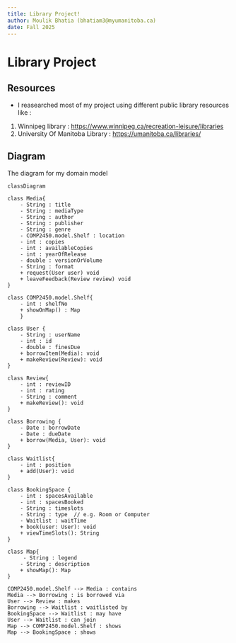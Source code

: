 ```yaml
---
title: Library Project!
author: Moulik Bhatia (bhatiam3@myumanitoba.ca)
date: Fall 2025
---
```


# Library Project

## Resources

- I reasearched most of my project using different public library resources like :

1. Winnipeg library : <https://www.winnipeg.ca/recreation-leisure/libraries>
2. University Of Manitoba Library : <https://umanitoba.ca/libraries/>

## Diagram

The diagram for my domain model

```mermaid
classDiagram

class Media{
    - String : title
    - String : mediaType
    - String : author
    - String : publisher
    - String : genre
    - COMP2450.model.Shelf : location
    - int : copies
    - int : availableCopies
    - int : yearOfRelease
    - double : versionOrVolume
    - String : format
    + request(User user) void
    + leaveFeedback(Review review) void
}

class COMP2450.model.Shelf{
    - int : shelfNo
    + showOnMap() : Map
    }

class User {
    - String : userName
    - int : id
    - double : finesDue
    + borrowItem(Media): void
    + makeReview(Review): void
}

class Review{
    - int : reviewID
    - int : rating
    - String : comment
    + makeReview(): void
}

class Borrowing {
    - Date : borrowDate
    - Date : dueDate
    + borrow(Media, User): void
}

class Waitlist{
    - int : position
    + add(User): void
}

class BookingSpace {
    - int : spacesAvailable
    - int : spacesBooked
    - String : timeslots
    - String : type  // e.g. Room or Computer
    - Waitlist : waitTime
    + book(user: User): void
    + viewTimeSlots(): String
}

class Map{
     - String : legend
    - String : description
    + showMap(): Map
}

COMP2450.model.Shelf --> Media : contains
Media --> Borrowing : is borrowed via
User --> Review : makes
Borrowing --> Waitlist : waitlisted by
BookingSpace --> Waitlist : may have
User --> Waitlist : can join
Map --> COMP2450.model.Shelf : shows
Map --> BookingSpace : shows

```
